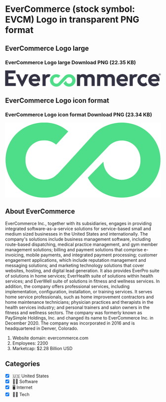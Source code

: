 # EverCommerce (stock symbol: EVCM) Logo in transparent PNG format

## EverCommerce Logo large

### EverCommerce Logo large Download PNG (22.35 KB)

![EverCommerce Logo large Download PNG (22.35 KB)](/img/orig/EVCM_BIG-044c2fe6.png)

## EverCommerce Logo icon format

### EverCommerce Logo icon format Download PNG (23.34 KB)

![EverCommerce Logo icon format Download PNG (23.34 KB)](/img/orig/EVCM-3dfca6c5.png)

## About EverCommerce

EverCommerce Inc., together with its subsidiaries, engages in providing integrated software-as-a-service solutions for service-based small and medium sized businesses in the United States and internationally. The company's solutions include business management software, including route-based dispatching, medical practice management, and gym member management solutions; billing and payment solutions that comprise e-invoicing, mobile payments, and integrated payment processing; customer engagement applications, which include reputation management and messaging solutions; and marketing technology solutions that cover websites, hosting, and digital lead generation. It also provides EverPro suite of solutions in home services; EverHealth suite of solutions within health services; and EverWell suite of solutions in fitness and wellness services. In addition, the company offers professional services, including implementation, configuration, installation, or training services. It serves home service professionals, such as home improvement contractors and home maintenance technicians; physician practices and therapists in the health services industry; and personal trainers and salon owners in the fitness and wellness sectors. The company was formerly known as PaySimple Holdings, Inc. and changed its name to EverCommerce Inc. in December 2020. The company was incorporated in 2016 and is headquartered in Denver, Colorado.

1. Website domain: evercommerce.com
2. Employees: 2200
3. Marketcap: $2.28 Billion USD


## Categories
- [x] 🇺🇸 United States
- [x] 👨‍💻 Software
- [x] 🖥️ Internet
- [x] 👩‍💻 Tech
